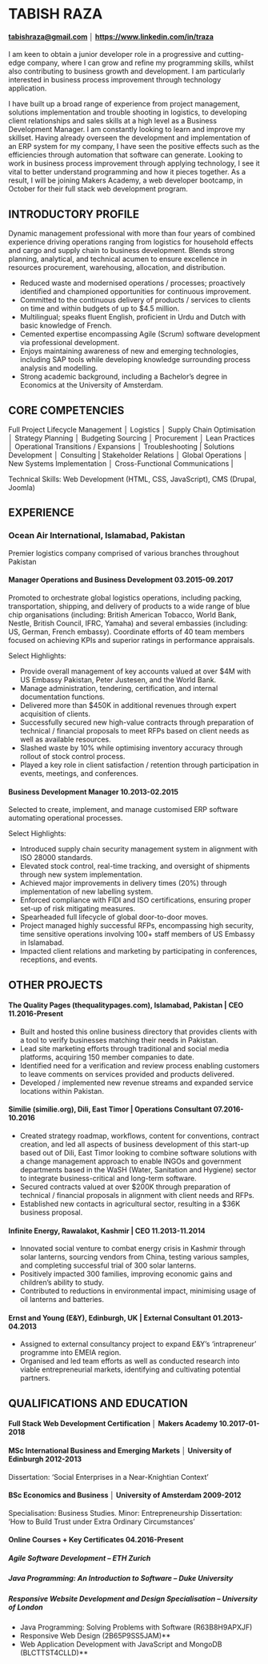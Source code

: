 # TABISH RAZA
#### tabishraza@gmail.com │ https://www.linkedin.com/in/traza

I am keen to obtain a junior developer role in a progressive and cutting-edge company, where I can grow and refine my programming skills, whilst also contributing to business growth and development. I am particularly interested in business process improvement through technology application.

I have built up a broad range of experience from project management, solutions implementation and trouble shooting in logistics, to developing client relationships and sales skills at a high level as a Business Development Manager. I am constantly looking to learn and improve my skillset. Having already overseen the development and implementation of an ERP system for my company, I have seen the positive effects such as the efficiencies through automation that software can generate. Looking to work in business process improvement through applying technology, I see it vital to better understand programming and how it pieces together. As a result, I will be joining Makers Academy, a web developer bootcamp, in October for their full stack web development program. 

## INTRODUCTORY PROFILE 	

Dynamic management professional with more than four years of combined experience driving operations ranging from logistics for household effects and cargo and supply chain to business development.
Blends strong planning, analytical, and technical acumen to ensure excellence in resources procurement, warehousing, allocation, and distribution.
- Reduced waste and modernised operations / processes; proactively identified and championed opportunities for continuous improvement.
- Committed to the continuous delivery of products / services to clients on time and within budgets of up to $4.5 million.
- Multilingual; speaks fluent English, proficient in Urdu and Dutch with basic knowledge of French.
- Cemented expertise encompassing Agile (Scrum) software development via professional development.
- Enjoys maintaining awareness of new and emerging technologies, including SAP tools while developing knowledge surrounding process analysis and modelling.
- Strong academic background, including a Bachelor’s degree in Economics at the University of Amsterdam.

## CORE COMPETENCIES 	

Full Project Lifecycle Management │ Logistics │ Supply Chain Optimisation │ Strategy Planning │ Budgeting
Sourcing │
Procurement │ Lean Practices │ Operational Transitions / Expansions │ Troubleshooting | Solutions Development │ Consulting |
Stakeholder Relations │ Global Operations │ New Systems Implementation │ Cross-Functional Communications |

Technical Skills: Web Development (HTML, CSS, JavaScript), CMS (Drupal, Joomla)

## EXPERIENCE

### Ocean Air International, Islamabad, Pakistan
Premier logistics company comprised of various branches throughout Pakistan

#### Manager Operations and Business Development	03.2015-09.2017
Promoted to orchestrate global logistics operations, including packing, transportation, shipping, and delivery of products to a wide range of blue chip organisations (including: British American Tobacco, World Bank, Nestle, British Council, IFRC, Yamaha) and several embassies (including: US, German, French embassy). Coordinate efforts of 40 team members focused on achieving KPIs and superior ratings in performance appraisals.

Select Highlights:
- Provide overall management of key accounts valued at over $4M with US Embassy Pakistan, Peter Justesen, and the World Bank.
- Manage administration, tendering, certification, and internal documentation functions.
- Delivered more than $450K in additional revenues through expert acquisition of clients.
- Successfully secured new high-value contracts through preparation of technical / financial proposals to meet RFPs based on client needs as well as available resources.
- Slashed waste by 10% while optimising inventory accuracy through rollout of stock control process.
- Played a key role in client satisfaction / retention through participation in events, meetings, and conferences.

#### Business Development Manager	10.2013-02.2015
Selected to create, implement, and manage customised ERP software automating operational processes.

Select Highlights:
- Introduced supply chain security management system in alignment with ISO 28000 standards.
- Elevated stock control, real-time tracking, and oversight of shipments through new system implementation.
- Achieved major improvements in delivery times (20%) through implementation of new labelling system.
- Enforced compliance with FIDI and ISO certifications, ensuring proper set-up of risk mitigating measures.
- Spearheaded full lifecycle of global door-to-door moves.
- Project managed highly successful RFPs, encompassing high security, time sensitive operations involving 100+ staff members of US Embassy in Islamabad.
- Impacted client relations and marketing by participating in conferences, receptions, and events.


## OTHER PROJECTS 	

#### The Quality Pages (thequalitypages.com), Islamabad, Pakistan | CEO	11.2016-Present
- Built and hosted this online business directory that provides clients with a tool to verify businesses matching their needs in Pakistan.
- Lead site marketing efforts through traditional and social media platforms, acquiring 150 member companies to date.
- Identified need for a verification and review process enabling customers to leave comments on services provided and products delivered.
- Developed / implemented new revenue streams and expanded service locations within Pakistan.

#### Similie (similie.org), Dili, East Timor | Operations Consultant	07.2016-10.2016
- Created strategy roadmap, workflows, content for conventions, contract creation, and led all aspects of business development of this start-up based out of Dili, East Timor looking to combine software solutions with a change management approach to enable INGOs and government departments based in the WaSH (Water, Sanitation and Hygiene) sector to integrate business-critical and long-term software.
- Secured contracts valued at over $200K through preparation of technical / financial proposals in alignment with client needs and RFPs.
- Established new contacts in agricultural sector, resulting in a $36K business proposal.

#### Infinite Energy, Rawalakot, Kashmir | CEO	11.2013-11.2014
- Innovated social venture to combat energy crisis in Kashmir through solar lanterns, sourcing vendors from China, testing various samples, and completing successful trial of 300 solar lanterns.
- Positively impacted 300 families, improving economic gains and children’s ability to study.
- Contributed to reductions in environmental impact, minimising usage of oil lanterns and batteries.

#### Ernst and Young (E&Y), Edinburgh, UK | External Consultant	01.2013-04.2013
- Assigned to external consultancy project to expand E&Y’s ‘intrapreneur’ programme into EMEIA region.
- Organised and led team efforts as well as conducted research into viable entrepreneurial markets, identifying and cultivating potential partners.


## QUALIFICATIONS AND EDUCATION 	

#### Full Stack Web Development Certification │ Makers Academy	10.2017-01-2018

#### MSc International Business and Emerging Markets │ University of Edinburgh	2012-2013
Dissertation: ‘Social Enterprises in a Near-Knightian Context’

#### BSc Economics and Business │ University of Amsterdam	2009-2012
Specialisation: Business Studies. Minor: Entrepreneurship
Dissertation: ‘How to Build Trust under Extra Ordinary Circumstances’

#### Online Courses + Key Certificates 04.2016-Present
##### Agile Software Development – ETH Zurich
##### Java Programming: An Introduction to Software – Duke University
##### Responsive Website Development and Design Specialisation – University of London
- Java Programming: Solving Problems with Software (R63B8H9APXJF)
- Responsive Web Design (2B65P9SS5JAM)**
- Web Application Development with JavaScript and MongoDB (BLCTTST4CLLD)**
